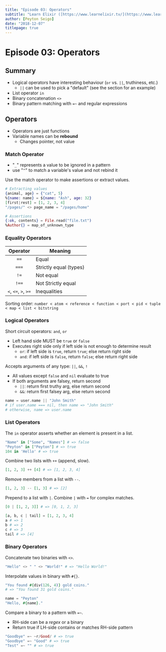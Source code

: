 ```yaml
---
title: "Episode 03: Operators"
subtitle: "Learn Elixir ([https://www.learnelixir.tv/](https://www.learnelixir.tv/))"
author: [Peyton Seigo]
date: "2018-12-07"
titlepage: true
---
```


# Episode 03: Operators

## Summary

- Logical operators have interesting behaviour (`or` vs. `||`, truthiness, etc.)
  - `||` can be used to pick a "default" (see the section for an example)
- List operator `in`
- Binary concatenation `<>`
- Binary pattern matching with `=~` and regular expressions

## Operators

- Operators are just functions
- Variable names can be **rebound**
  - Changes pointer, not value

### Match Operator

- "`_`" represents a value to be ignored in a pattern
- use "`^`" to match a variable's value and not rebind it

Use the match operator to make assertions or extract values.

```elixir
# Extracting values
{animal, age} = {"cat", 5}
%{name: name} = ${name: "Ash", age: 32}
[first|rest] = [1, 2, 3, 4]
"/pages/" <> page_name = "/pages/home"

# Assertions
{:ok, contents} = File.read("file.txt")
%Author{} = map_of_unknown_type
```

### Equality Operators

Operator | Meaning
:-: | -
`==` | Equal
`===` | Strictly equal (types)
`!=` | Not equal
`!==` | Not Strictly equal
`<`, `<=`, `>`, `>=` | Inequalities

Sorting order: `number < atom < reference < function < port < pid < tuple < map < list < bitstring`

### Logical Operators

Short circuit operators: `and`, `or`

- Left hand side MUST be `true` or `false`
- Executes right side only if left side is not enough to determine result
  - `or`: if left side is `true`, return `true`; else return right side
  - `and`: if left side is `false`, return `false`; else return right side

Accepts arguments of any type: `||`, `&&`, `!`

- All values except `false` and `nil` evaluate to true
- If both arguments are falsey, return second
  - `||`: return first truthy arg, else return second
  - `&&`: return first falsey arg, else return second

```elixir
name = user.name || "John Smith"
# if user.name === nil, then name => "John Smith"
# otherwise, name => user.name
```

### List Operators

The `in` operator asserts whether an element is present in a list.

```elixir
"Name" in ["Some", "Names"] # => false
"Peyton" in ["Peyton"] # => true
104 in 'Hello' # => true
```

Combine two lists with `++` (append, slow).

```elixir
[1, 2, 3] ++ [4] # => [1, 2, 3, 4]
```

Remove members from a list with `--`.

```elixir
[1, 2, 3] -- [1, 3] # => [2]
```

Prepend to a list with `|`. Combine `|` with `=` for complex matches.

```elixir
[0 | [1, 2, 3]] # => [0, 1, 2, 3]

[a, b, c | tail] = [1, 2, 3, 4]
a # => 1
b # => 2
c # => 3
tail # => [4]
```

### Binary Operators

Concatenate two binaries with `<>`.

```elixir
"Hello" <> " " <> "World!" # => "Hello World!"
```

Interpolate values in binary with `#{}`.

```elixir
"You found #{div(126, 4)} gold coins."
# => "You found 31 gold coins."

name = "Peyton"
"Hello, #{name}."
```

Compare a binary to a pattern with `=~`.

- RH-side can be a *regex* or a binary
- Return true if LH-side contains or matches RH-side pattern

```elixir
"Goodbye" =~ ~r/Good/ # => true
"Goodbye" =~ "Good" # => true
"Test" =~ "" # => true
```
